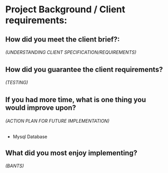 # Project Background / Client requirements:

## How did you meet the client brief?:

###### (UNDERSTANDING CLIENT SPECIFICATION/REQUIREMENTS)

## How did you guarantee the client requirements?

###### (TESTING)

## If you had more time, what is one thing you would improve upon?

###### (ACTION PLAN FOR FUTURE IMPLEMENTATION)

- Mysql Database

## What did you most enjoy implementing?

###### (BANTS)